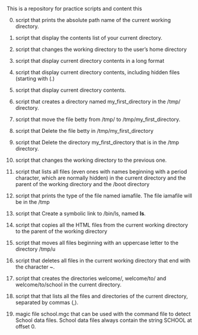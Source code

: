 This is a repository for practice scripts and content this

0. script that prints the absolute path name of the current working directory.
1. script that display the contents list of your current directory.
2. script that changes the working directory to the user’s home directory
3. script that display current directory contents in a long format
4. script that display current directory contents, including hidden files (starting with (.)
5. script that display current directory contents.
6. script that creates a directory named my_first_directory in the /tmp/ directory.
7. script that move the file betty from /tmp/ to /tmp/my_first_directory.
8. script that Delete the file betty in /tmp/my_first_directory
9. script that Delete the directory my_first_directory that is in the /tmp directory.
10. script that changes the working directory to the previous one.
11. script that lists all files (even ones with names beginning with a period character, which are normally hidden) in the current directory and the parent of the working directory and the /boot directory
12. script that prints the type of the file named iamafile. The file iamafile will be in the /tmp
13. script that Create a symbolic link to /bin/ls, named __ls__. 
14.  script that copies all the HTML files from the current working directory to the parent of the working directory
100. script that moves all files beginning with an uppercase letter to the directory /tmp/u
101. script that deletes all files in the current working directory that end with the character ~.
102. script that creates the directories welcome/, welcome/to/ and welcome/to/school in the current directory.
103. script that  that lists all the files and directories of the current directory, separated by commas (,).

19. magic file school.mgc that can be used with the command file to detect
    School data files. School data files always contain the string SCHOOL at
offset 0. 
